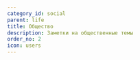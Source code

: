 ```yaml
---
category_id: social
parent: life
title: Общество
description: Заметки на общественные темы
order_no: 2
icon: users
---
```

